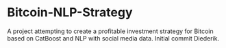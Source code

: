 # Bitcoin-NLP-Strategy
A project attempting to create a profitable investment strategy for Bitcoin based on CatBoost and NLP with social media data.
Initial commit Diederik.